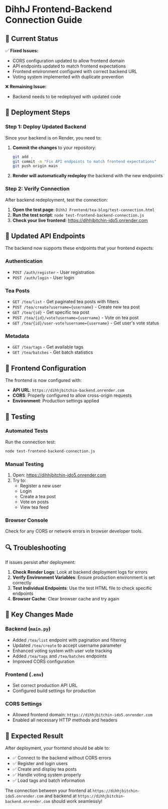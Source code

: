 # DihhJ Frontend-Backend Connection Guide

## 🎯 Current Status

✅ **Fixed Issues:**
- CORS configuration updated to allow frontend domain
- API endpoints updated to match frontend expectations
- Frontend environment configured with correct backend URL
- Voting system implemented with duplicate prevention

❌ **Remaining Issue:**
- Backend needs to be redeployed with updated code

## 🚀 Deployment Steps

### Step 1: Deploy Updated Backend
Since your backend is on Render, you need to:

1. **Commit the changes** to your repository:
   ```bash
   git add .
   git commit -m "Fix API endpoints to match frontend expectations"
   git push origin main
   ```

2. **Render will automatically redeploy** the backend with the new endpoints

### Step 2: Verify Connection
After backend redeployment, test the connection:

1. **Open the test page**: `DihhJ Frontend/tea-blog/test-connection.html`
2. **Run the test script**: `node test-frontend-backend-connection.js`
3. **Check your live frontend**: https://dihhjbitchin-ido5.onrender.com

## 🔧 Updated API Endpoints

The backend now supports these endpoints that your frontend expects:

### Authentication
- `POST /auth/register` - User registration
- `POST /auth/login` - User login

### Tea Posts
- `GET /tea/list` - Get paginated tea posts with filters
- `POST /tea/create?username={username}` - Create new tea post
- `GET /tea/{id}` - Get specific tea post
- `POST /tea/{id}/vote?username={username}` - Vote on tea post
- `GET /tea/{id}/user-vote?username={username}` - Get user's vote status

### Metadata
- `GET /tea/tags` - Get available tags
- `GET /tea/batches` - Get batch statistics

## 🎨 Frontend Configuration

The frontend is now configured with:
- **API URL**: `https://dihhjbitchin-backend.onrender.com`
- **CORS**: Properly configured to allow cross-origin requests
- **Environment**: Production settings applied

## 🧪 Testing

### Automated Tests
Run the connection test:
```bash
node test-frontend-backend-connection.js
```

### Manual Testing
1. Open: https://dihhjbitchin-ido5.onrender.com
2. Try to:
   - Register a new user
   - Login
   - Create a tea post
   - Vote on posts
   - View tea feed

### Browser Console
Check for any CORS or network errors in browser developer tools.

## 🔍 Troubleshooting

If issues persist after deployment:

1. **Check Render Logs**: Look at backend deployment logs for errors
2. **Verify Environment Variables**: Ensure production environment is set correctly
3. **Test Individual Endpoints**: Use the test HTML file to check specific endpoints
4. **Browser Cache**: Clear browser cache and try again

## 📝 Key Changes Made

### Backend (`main.py`)
- Added `/tea/list` endpoint with pagination and filtering
- Updated `/tea/create` to accept username parameter
- Enhanced voting system with user vote tracking
- Added `/tea/tags` and `/tea/batches` endpoints
- Improved CORS configuration

### Frontend (`.env`)
- Set correct production API URL
- Configured build settings for production

### CORS Settings
- Allowed frontend domain: `https://dihhjbitchin-ido5.onrender.com`
- Enabled all necessary HTTP methods and headers

## 🎉 Expected Result

After deployment, your frontend should be able to:
- ✅ Connect to the backend without CORS errors
- ✅ Register and login users
- ✅ Create and display tea posts
- ✅ Handle voting system properly
- ✅ Load tags and batch information

The connection between your frontend at `https://dihhjbitchin-ido5.onrender.com` and backend at `https://dihhjbitchin-backend.onrender.com` should work seamlessly!
